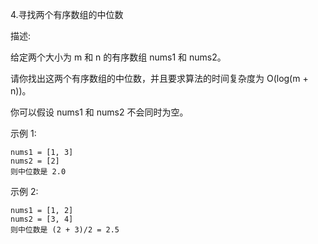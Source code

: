 4.寻找两个有序数组的中位数

描述:

给定两个大小为 m 和 n 的有序数组 nums1 和 nums2。

请你找出这两个有序数组的中位数，并且要求算法的时间复杂度为 O(log(m + n))。

你可以假设 nums1 和 nums2 不会同时为空。

示例 1:

    nums1 = [1, 3]
    nums2 = [2]
    则中位数是 2.0
示例 2:

    nums1 = [1, 2]
    nums2 = [3, 4]
    则中位数是 (2 + 3)/2 = 2.5